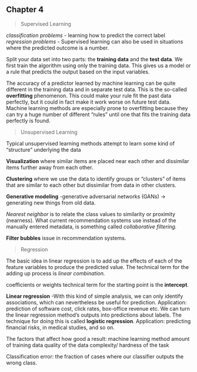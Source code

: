 ## Chapter 4

>Supervised Learning

*classification problems* - learning how to predict the correct label
*regression problems* - Supervised learning can also be used in situations where the predicted outcome is a number.

Split your data set into two parts: the **training data** and the **test data**. We first train the algorithm using only the training data. This gives us a model or a rule that predicts the output based on the input variables.

The accuracy of a predictor learned by machine learning can be quite different in the training data and in separate test data. This is the so-called **overfitting** phenomenon.  This could make your rule fit the past data perfectly, but it could in fact make it work worse on future test data.
Machine learning methods are especially prone to overfitting because they can try a huge number of different “rules” until one that fits the training data perfectly is found.

>Unsupervised Learning

Typical unsupervised learning methods attempt to learn some kind of “structure” underlying the data

**Visualization** where similar items are placed near each other and dissimilar items further away from each other. 

**Clustering** where we use the data to identify groups or “clusters” of items that are similar to each other but dissimilar from data in other clusters.

**Generative modeling** -generative adversarial networks (GANs) -> generating new things from old data.

*Nearest neighbor* is to relate the class values to similarity or proximity (nearness).
What current recommendation systems use instead of the manually entered metadata, is something called *collaborative filtering.*

**Filter bubbles** issue in recommendation systems.

>Regression

The basic idea in linear regression is to add up the effects of each of the feature variables to produce the predicted value. The technical term for the adding up process is *linear combination.*

coefficients or weights
technical term for the starting point is the **intercept**.

**Linear regression** -With this kind of simple analysis, we can only identify associations, which can nevertheless be useful for prediction. Application:  prediction of software cost, click rates, box-office revenue etc.
We can turn the linear regression method’s outputs into predictions about labels. The technique for doing this is called **logistic regression**. Application:  predicting financial risks, in medical studies, and so on.

The factors that affect how good a result:
     machine learning method
     amount of training data
     quality of the data
    complexity/ hardness of the task

Classification error: the fraction of cases where our classifier outputs the wrong class.
